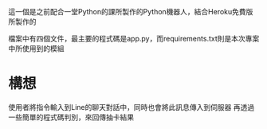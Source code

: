 這一個是之前配合一堂Python的課所製作的Python機器人，結合Heroku免費版所製作的


檔案中有四個文件，最主要的程式碼是app.py，而requirements.txt則是本次專案中所使用到的模組


# 構想

使用者將指令輸入到Line的聊天對話中，同時也會將此訊息傳入到伺服器
再透過一些簡單的程式碼判別，來回傳抽卡結果

